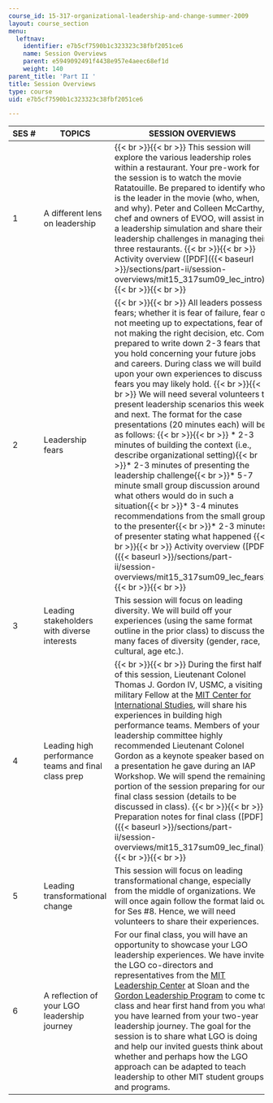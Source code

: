 ```yaml
---
course_id: 15-317-organizational-leadership-and-change-summer-2009
layout: course_section
menu:
  leftnav:
    identifier: e7b5cf7590b1c323323c38fbf2051ce6
    name: Session Overviews
    parent: e5949092491f4438e957e4aeec68ef1d
    weight: 140
parent_title: 'Part II '
title: Session Overviews
type: course
uid: e7b5cf7590b1c323323c38fbf2051ce6

---
```


| SES # | TOPICS | SESSION OVERVIEWS |
| --- | --- | --- |
| 1 | A different lens on leadership |  {{< br >}}{{< br >}} This session will explore the various leadership roles within a restaurant. Your pre-work for the session is to watch the movie Ratatouille. Be prepared to identify who is the leader in the movie (who, when, and why). Peter and Colleen McCarthy, chef and owners of EVOO, will assist in a leadership simulation and share their leadership challenges in managing their three restaurants. {{< br >}}{{< br >}} Activity overview ([PDF]({{< baseurl >}}/sections/part-ii/session-overviews/mit15_317sum09_lec_intro)) {{< br >}}{{< br >}}  |
| 2 | Leadership fears |  {{< br >}}{{< br >}} All leaders possess fears; whether it is fear of failure, fear of not meeting up to expectations, fear of not making the right decision, etc. Come prepared to write down 2-3 fears that you hold concerning your future jobs and careers. During class we will build upon your own experiences to discuss fears you may likely hold. {{< br >}}{{< br >}} We will need several volunteers to present leadership scenarios this week and next. The format for the case presentations (20 minutes each) will be as follows: {{< br >}}{{< br >}} *   2-3 minutes of building the context (i.e., describe organizational setting){{< br >}}*   2-3 minutes of presenting the leadership challenge{{< br >}}*   5-7 minute small group discussion around what others would do in such a situation{{< br >}}*   3-4 minutes recommendations from the small groups to the presenter{{< br >}}*   2-3 minutes of presenter stating what happened {{< br >}}{{< br >}} Activity overview ([PDF]({{< baseurl >}}/sections/part-ii/session-overviews/mit15_317sum09_lec_fears)) {{< br >}}{{< br >}}  |
| 3 | Leading stakeholders with diverse interests | This session will focus on leading diversity. We will build off your experiences (using the same format outline in the prior class) to discuss the many faces of diversity (gender, race, cultural, age etc.). |
| 4 | Leading high performance teams and final class prep |  {{< br >}}{{< br >}} During the first half of this session, Lieutenant Colonel Thomas J. Gordon IV, USMC, a visiting military Fellow at the [MIT Center for International Studies](http://web.mit.edu/cis/), will share his experiences in building high performance teams. Members of your leadership committee highly recommended Lieutenant Colonel Gordon as a keynote speaker based on a presentation he gave during an IAP Workshop. We will spend the remaining portion of the session preparing for our final class session (details to be discussed in class). {{< br >}}{{< br >}} Preparation notes for final class ([PDF]({{< baseurl >}}/sections/part-ii/session-overviews/mit15_317sum09_lec_final)) {{< br >}}{{< br >}}  |
| 5 | Leading transformational change | This session will focus on leading transformational change, especially from the middle of organizations. We will once again follow the format laid out for Ses #8. Hence, we will need volunteers to share their experiences. |
| 6 | A reflection of your LGO leadership journey | For our final class, you will have an opportunity to showcase your LGO leadership experiences. We have invited the LGO co-directors and representatives from the [MIT Leadership Center](http://mitleadership.mit.edu/) at Sloan and the [Gordon Leadership Program](http://web.mit.edu/gordonelp/) to come to class and hear first hand from you what you have learned from your two-year leadership journey. The goal for the session is to share what LGO is doing and help our invited guests think about whether and perhaps how the LGO approach can be adapted to teach leadership to other MIT student groups and programs.